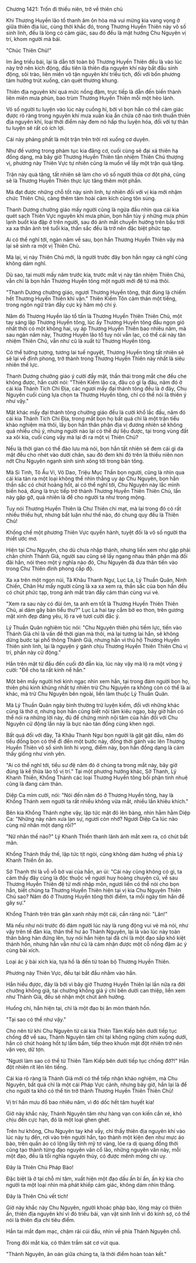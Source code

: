 




Chương 1421: Trốn đi thiếu niên, trở về thiên chủ


Khi Thương Huyền lão tổ thanh âm ôn hòa mà vui mừng kia vang vọng ở giữa thiên địa lúc, cùng thời khắc đó, trong Thương Huyền Thiên này vô số sinh linh, đều là lòng có cảm giác, sau đó đều là mặt hướng Chu Nguyên vị trí, khom người mà bái.

"Chúc Thiên Chủ!"

Im ắng triều bái, lại là dẫn tới toàn bộ Thương Huyền Thiên đều là vào lúc này trở nên kích động, đầu tiên là thiên địa nguyên khí này bắt đầu sinh động, sôi trào, liên miên vô tận nguyên khí triều tịch, đối với bốn phương tám hướng trút xuống, càn quét thương khung.

Thiên địa nguyên khí quá mức nồng đậm, trực tiếp là dẫn đến biến thành liên miên mưa phùn, bao trùm Thương Huyền Thiên mỗi một hẻo lánh.

Vô số người tu luyện vào lúc này cuồng hỉ, bởi vì bọn hắn có thể cảm giác được rõ ràng trong nguyên khí mưa xuân kia ẩn chứa cỡ nào tinh thuần thiên địa nguyên khí, loại thời điểm này đem nó hấp thu luyện hóa, đối với tự thân tu luyện sẽ rất có ích lợi.

Cái này phảng phất là một trận trên trời rơi xuống cơ duyên.

Như đế vương trong phàm tục kia đăng cơ, cuối cùng sẽ đại xá thiên hạ đồng dạng, mà bây giờ Thương Huyền Thiên tân nhiệm Thiên Chủ thượng vị, phương này Thiên Vực tự nhiên cũng là muốn về lấy một trận quà tặng.

Trận này quà tặng, tất nhiên sẽ làm cho vô số người thừa cơ đột phá, cũng sẽ là Thương Huyền Thiên thực lực tăng thêm một phần.

Mà đạt được những chỗ tốt này sinh linh, tự nhiên đối với vị kia mới nhậm chức Thiên Chủ, càng thêm tâm hoài cảm kích cùng tôn sùng.

Thanh Dương chưởng giáo mấy người cũng là ngửa đầu nhìn qua cái kia quét sạch Thiên Vực nguyên khí mưa phùn, bọn hắn tùy ý những mưa phùn lạnh buốt kia đập ở trên người, sau đó ánh mắt chuyển hướng trên bầu trời xa xa thân ảnh trẻ tuổi kia, thần sắc đều là trở nên đặc biệt phức tạp.

Ai có thể nghĩ tới, ngàn năm về sau, bọn hắn Thương Huyền Thiên vậy mà lại sẽ sinh ra một vị Thiên Chủ.

Mà lại, vị này Thiên Chủ mới, là người trước đây bọn hắn ngay cả nghĩ cũng không dám nghĩ.

Dù sao, tại mười mấy năm trước kia, trước mắt vị này tân nhiệm Thiên Chủ, vẫn chỉ là bọn hắn Thương Huyền tông một người mới đệ tử mà thôi.

"Thanh Dương chưởng giáo, ngươi Thương Huyền tông, thật đúng là chiếm hết Thương Huyền Thiên khí vận." Thiên Kiếm Tôn cảm thán một tiếng, trong ngôn ngữ tràn đầy cực kỳ hâm mộ chi ý.

Năm đó Thương Huyền lão tổ tấn là Thương Huyền Thiên Thiên Chủ, một tay sáng lập Thương Huyền tông, lúc ấy Thương Huyền tông đầu ngọn gió nhất thời có một không hai, uy áp Thương Huyền Thiên bao nhiêu năm, mà sau ngàn năm này, Thương Huyền lão tổ tuy nói vẫn lạc, có thể cái này tân nhiệm Thiên Chủ, vẫn như cũ là xuất từ Thương Huyền tông.

Có thể tưởng tượng, tương lai tuế nguyệt, Thương Huyền tông tất nhiên sẽ sẽ lại về đỉnh phong, trở thành trong Thương Huyền Thiên này nhất là siêu nhiên thế lực.

Thanh Dương chưởng giáo ý cười đầy mặt, thần thái trong mắt che đều che không được, hắn cười nói: "Thiên Kiếm lão ca, đâu có gì lạ đâu, năm đó ở cái kia Thánh Tích Chi Địa, các ngươi mấy đại thánh tông đều là ở đây, Chu Nguyên cuối cùng lựa chọn ta Thương Huyền tông, chỉ có thể nói là thiên ý như vậy."

Mặt khác mấy đại thánh tông chưởng giáo đều là cười khổ lắc đầu, năm đó cái kia Thánh Tích Chi Địa, trong mắt bọn họ bất quá chỉ là một trận tiểu khảo nghiệm mà thôi, lấy bọn hắn thân phận địa vị đương nhiên sẽ không quá nhiều chú ý, nhưng người nào lại có thể dự liệu được, tại trong vùng đất xa xôi kia, cuối cùng vậy mà lại đi ra một vị Thiên Chủ?

Nếu là thời gian có thể đảo lưu mà nói, bọn hắn tất nhiên sẽ đem cái gì da mặt đều cho nhét vào dưới chân, sau đó đem khi đó trên là thiếu niên non nớt Chu Nguyên ngạnh sinh sinh xông tới trong bản tông.

Mà Si Tinh, Tô Ấu Vi, Võ Dao, Triệu Mục Thần bọn người, cũng là nhìn qua cái kia tản ra một loại không thể nhìn thẳng uy áp Chu Nguyên, bọn hắn thần sắc có chút hoảng hốt, ai có thể nghĩ tới, Chu Nguyên này lắc mình biến hoá, đúng là trực tiếp trở thành Thương Huyền Thiên Thiên Chủ, lần này gặp gỡ, quả nhiên là để cho người ta như trong mộng.

Tuy nói Thương Huyền Thiên là Chư Thiên chi mạt, mà lại trong đó có rất nhiều thiếu hụt, nhưng bất luận như thế nào, đó chung quy đều là Thiên Chủ!

Khống chế một phương Thiên Vực quyền hành, tuyệt đối là vô số người tha thiết ước mơ.

Hiện tại Chu Nguyên, cho dù chưa nhập thánh, nhưng liền xem như gặp phải chân chính Thánh Giả, người sau cũng sẽ lấy ngang nhau thân phận mà đối đãi hắn, nói theo một ý nghĩa nào đó, Chu Nguyên đã đưa thân tiến vào trong Chư Thiên đỉnh phong cấp độ.

Xa xa trên một ngọn núi, Tả Khâu Thanh Ngư, Lục La, Lý Thuần Quân, Ninh Chiến, Chân Hư mấy người cũng là xa xa xem ra, thần sắc của bọn hắn đều có chút phức tạp, trong ánh mắt tràn đầy cảm thán cùng vui vẻ.

"Xem ra sau này có đùi ôm, ta anh em tốt là Thương Huyền Thiên Thiên Chủ, ai dám gây bản tiểu thư?" Lục La hai tay cắm bờ eo thon, trên gương mặt xinh đẹp đáng yêu, lộ ra vẻ tươi cười đắc ý.

Lý Thuần Quân nghiêm túc nói: "Chu Nguyên thiên phú tiềm lực, tiến vào Thánh Giả chỉ là vấn đề thời gian mà thôi, mà lại tương lai hắn, sẽ không dừng bước tại phổ thông Thánh Giả, nhưng hắn vì thủ hộ Thương Huyền Thiên sinh linh, lại là nguyện ý gánh chịu Thương Huyền Thiên Thiên Chủ vị trí, phần này cử động."

Hắn trên mặt từ đầu đến cuối đờ đẫn kia, lúc này vậy mà lộ ra một vòng ý cười: "Để cho ta rất kính nể hắn."

Một bên mấy người hơi kinh ngạc nhìn xem hắn, tại trong đám người bọn họ, thiên phú kinh khủng nhất tự nhiên trừ Chu Nguyên ra không còn có thể là ai khác, mà trừ Chu Nguyên bên ngoài, liền làm thuộc Lý Thuần Quân.

Mà Lý Thuần Quân ngày bình thường trừ luyện kiếm, đối với những khác cũng là thờ ơ, nhưng bọn hắn cũng biết nội tâm kiêu ngạo, bây giờ hắn có thể nói ra những lời này, đủ để chứng minh nội tâm của hắn đối với Chu Nguyên cử động lần này là bực nào tán đồng cùng khen ngợi.

Bất quá đối với đây, Tả Khâu Thanh Ngư bọn người là gật gật đầu, năm đó tiểu đồng bọn có thể đi đến một bước này, đồng thời gánh vác lên Thương Huyền Thiên vô số sinh linh hi vọng, điểm này, bọn hắn đồng dạng là cảm thấy giống như vinh yên.

"Ai có thể nghĩ tới, tiểu sư đệ năm đó ở chúng ta trong mắt này, bây giờ đúng là kế thừa lão tổ vị trí." Tại một phương hướng khác, Sở Thanh, Lý Khanh Thiền, Khổng Thánh các loại Thương Huyền tông bối phận tinh nhuệ cũng là đang cảm thán.

Diệp Ca mỉm cười, nói: "Nói đến năm đó ở Thương Huyền tông, hay là Khổng Thánh xem người ta rất nhiều không vừa mắt, nhiều lần khiêu khích."

Bên kia Khổng Thánh nghe vậy, lập tức mặt đỏ lên bàng, nhìn hằm hằm Diệp Ca: "Những này năm xưa lạn sự, ngươi còn nhớ? Ngươi Diệp Ca lúc nào cùng nữ nhân một dạng rồi?"

"Nữ nhân thế nào?" Lý Khanh Thiền thanh lãnh ánh mắt xem ra, có chút bất mãn.

Khổng Thánh thấy thế, lập tức tịt ngòi, cũng không dám hướng về phía Lý Khanh Thiền ồn ào.

Sở Thanh thì là vỗ vỗ bờ vai của hắn, an ủi: "Cái này cũng không có gì, ta cảm thấy đây cũng là độc thuộc về ngươi huy hoàng chuyện cũ, về sau Thương Huyền Thiên đệ tử mới nhập môn, ngươi liền có thể nói cho bọn hắn, biết chúng ta Thương Huyền Thiên hiện tại vị kia Chu Nguyên Thiên Chủ sao? Năm đó ở Thương Huyền tông thời điểm, ta mỗi ngày tìm hắn để gây sự."

Khổng Thánh trên trán gân xanh nhảy một cái, cắn răng nói: "Lăn!"

Mà nếu như nói trước đó đám người lúc này là rung động vui vẻ mà nói, như vậy trên tế đàn kia, thân thể hư ảo Thánh Nguyên, lại là vào lúc này toàn thân băng hàn đứng lên, tuy nói hắn hiện tại đã chỉ là một đạo sắp khô kiệt thánh hồn, nhưng hắn vẫn như cũ là cảm nhận được một cỗ nồng đậm ác ý cùng bài xích.

Loại ác ý bài xích kia, tựa hồ là đến từ toàn bộ Thương Huyền Thiên.

Phương này Thiên Vực, đều tại bắt đầu nhằm vào hắn.

Hắn hiểu được, đây là bởi vì bây giờ Thương Huyền Thiên lại lần nữa ra đời chưởng khống giả, tại chưởng khống giả ý chí bên dưới can thiệp, liền xem như Thánh Giả, đều sẽ nhận một chút ảnh hưởng.

Huống chi, hắn hiện tại, chỉ là một đạo bị ăn mòn thánh hồn.

"Tại sao có thể như vậy."

Cho nên từ khi Chu Nguyên từ cái kia Thiên Tâm Kiếp bên dưới tiếp tục chống đỡ về sau, Thánh Nguyên tâm chỉ tại không ngừng chìm xuống dưới, hắn có chút hoảng hốt tự lẩm bẩm, tiếp theo khuôn mặt đột nhiên trở nên vặn vẹo, dữ tợn.

"Ngươi làm sao có thể từ Thiên Tâm Kiếp bên dưới tiếp tục chống đỡ?!" Hắn đột nhiên rít lên lên tiếng.

Cái kia rõ ràng là Thánh Giả mới có thể tiếp nhận khảo nghiệm, mà Chu Nguyên, bất quá chỉ là một cái Pháp Vực cảnh, nhưng bây giờ, hắn lại là để cho người ta khó có thể tin trở thành Thương Huyền Thiên Thiên Chủ!

Vị trí hắn mưu đồ bao nhiêu năm, vì đó dốc hết tâm huyết kia!

Giờ này khắc này, Thánh Nguyên tâm như hàng vạn con kiến cắn xé, khó chịu đến cực hạn, đó là một loại ghen ghét.

Trên hư không, Chu Nguyên tay khẽ vẫy, chỉ thấy thiên địa nguyên khí vào lúc này tụ đến, rơi vào trên người hắn, tạo thành một kiện đen như mực áo bào, trên quần áo có lộng lẫy tinh mỹ tơ vàng, lóe ra dị quang đồng thời cũng tạo thành từng đạo nguyên văn cổ lão, những nguyên văn này, mỗi một đạo, đều là tối nghĩa nguyên thủy, có được mênh mông chi uy.

Đây là Thiên Chủ Pháp Bào!

Đặc biệt là ở tại chỗ mi tâm, xuất hiện một đạo dấu ấn bí ẩn, ấn ký kia cho người ta một loại nhìn mà phát khiếp cảm giác, không dám nhìn thẳng.

Đây là Thiên Chủ vết tích!

Giờ này khắc này Chu Nguyên, người khoác pháp bào, lông mày có thiên ấn, thiên địa nguyên khí vì đó triều bái, vạn vật sinh linh vì đó kính sợ, có thể nói là thiên địa chi tiêu điểm.

Hắn tai mắt đạm mạc, chậm rãi cúi đầu, nhìn về phía Thánh Nguyên chỗ.

Trong đôi mắt kia, có thâm trầm sát cơ vút qua.

"Thánh Nguyên, ân oán giữa chúng ta, là thời điểm hoàn toàn kết."




